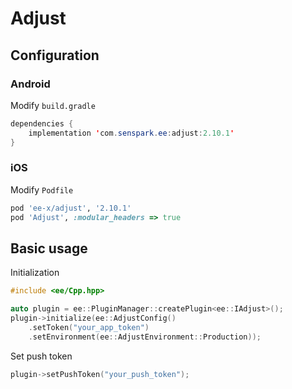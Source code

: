 # Adjust
## Configuration
### Android
Modify `build.gradle`
```java
dependencies {
    implementation 'com.senspark.ee:adjust:2.10.1'
}
```

### iOS
Modify `Podfile`
```ruby
pod 'ee-x/adjust', '2.10.1'
pod 'Adjust', :modular_headers => true
```

## Basic usage
Initialization
```cpp
#include <ee/Cpp.hpp>

auto plugin = ee::PluginManager::createPlugin<ee::IAdjust>();
plugin->initialize(ee::AdjustConfig()
    .setToken("your_app_token")
    .setEnvironment(ee::AdjustEnvironment::Production));
```

Set push token
```cpp
plugin->setPushToken("your_push_token");
```